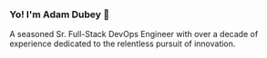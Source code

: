 ### Yo! I'm Adam Dubey 👋

A seasoned Sr. Full-Stack DevOps Engineer with over a decade of experience dedicated to the relentless pursuit of innovation.

